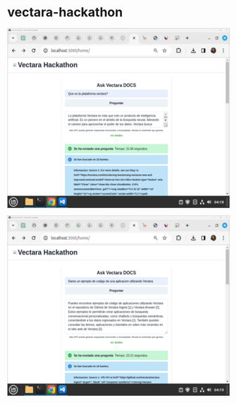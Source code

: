 # vectara-hackathon

![Ask Vectara DOCS 1](Ask%20Vectara%20Docs%20Demo%201.png)

![Ask Vectara DOCS 2](Ask%20Vectara%20Docs%20Demo%202.png)
